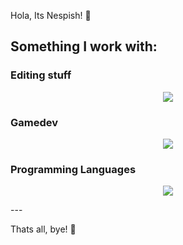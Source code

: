 Hola, Its Nespish! 👋

## Something I work with:

### Editing stuff
<p align="center"> <a href="https://skillicons.dev"> <img src="https://skillicons.dev/icons?i=ae,ai,ps,pr&perline=4" /> </a> </p>

### Gamedev
<p align="center"> <a href="https://skillicons.dev"> <img src="https://skillicons.dev/icons?i=blender,unreal&perline=2" /> </a> </p>

### Programming Languages
<p align="center"> <a href="https://skillicons.dev"> <img src="https://skillicons.dev/icons?i=java,csharp,cpp&perline=3" /> </a> </p>
---

Thats all, bye! 👋
